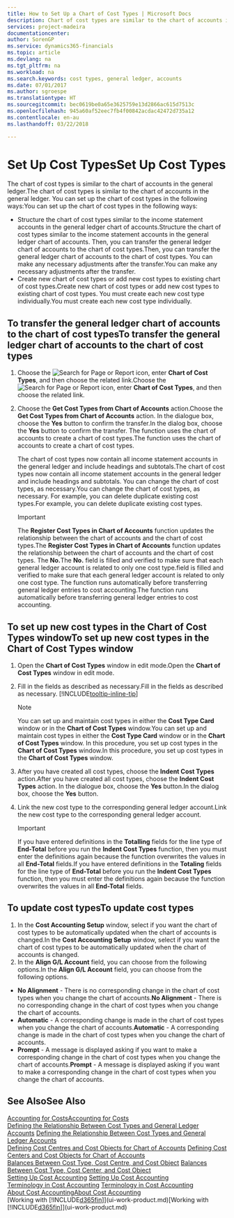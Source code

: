 ```yaml
---
title: How to Set Up a Chart of Cost Types | Microsoft Docs
description: Chart of cost types are similar to the chart of accounts in the general ledger.
services: project-madeira
documentationcenter: 
author: SorenGP
ms.service: dynamics365-financials
ms.topic: article
ms.devlang: na
ms.tgt_pltfrm: na
ms.workload: na
ms.search.keywords: cost types, general ledger, accounts
ms.date: 07/01/2017
ms.author: sgroespe
ms.translationtype: HT
ms.sourcegitcommit: bec0619be0a65e3625759e13d2866ac615d7513c
ms.openlocfilehash: 945a60af52eec7fb4f00842acdac42472d735a12
ms.contentlocale: en-au
ms.lasthandoff: 03/22/2018

---
```

# <a name="set-up-cost-types"></a><span data-ttu-id="1c505-103">Set Up Cost Types</span><span class="sxs-lookup"><span data-stu-id="1c505-103">Set Up Cost Types</span></span>
<span data-ttu-id="1c505-104">The chart of cost types is similar to the chart of accounts in the general ledger.</span><span class="sxs-lookup"><span data-stu-id="1c505-104">The chart of cost types is similar to the chart of accounts in the general ledger.</span></span> <span data-ttu-id="1c505-105">You can set up the chart of cost types in the following ways:</span><span class="sxs-lookup"><span data-stu-id="1c505-105">You can set up the chart of cost types in the following ways:</span></span>  

-   <span data-ttu-id="1c505-106">Structure the chart of cost types similar to the income statement accounts in the general ledger chart of accounts.</span><span class="sxs-lookup"><span data-stu-id="1c505-106">Structure the chart of cost types similar to the income statement accounts in the general ledger chart of accounts.</span></span> <span data-ttu-id="1c505-107">Then, you can transfer the general ledger chart of accounts to the chart of cost types.</span><span class="sxs-lookup"><span data-stu-id="1c505-107">Then, you can transfer the general ledger chart of accounts to the chart of cost types.</span></span> <span data-ttu-id="1c505-108">You can make any necessary adjustments after the transfer.</span><span class="sxs-lookup"><span data-stu-id="1c505-108">You can make any necessary adjustments after the transfer.</span></span>  
-   <span data-ttu-id="1c505-109">Create new chart of cost types or add new cost types to existing chart of cost types.</span><span class="sxs-lookup"><span data-stu-id="1c505-109">Create new chart of cost types or add new cost types to existing chart of cost types.</span></span> <span data-ttu-id="1c505-110">You must create each new cost type individually.</span><span class="sxs-lookup"><span data-stu-id="1c505-110">You must create each new cost type individually.</span></span>  

## <a name="to-transfer-the-general-ledger-chart-of-accounts-to-the-chart-of-cost-types"></a><span data-ttu-id="1c505-111">To transfer the general ledger chart of accounts to the chart of cost types</span><span class="sxs-lookup"><span data-stu-id="1c505-111">To transfer the general ledger chart of accounts to the chart of cost types</span></span>  
1.  <span data-ttu-id="1c505-112">Choose the ![Search for Page or Report](media/ui-search/search_small.png "Search for Page or Report icon") icon, enter **Chart of Cost Types**, and then choose the related link.</span><span class="sxs-lookup"><span data-stu-id="1c505-112">Choose the ![Search for Page or Report](media/ui-search/search_small.png "Search for Page or Report icon") icon, enter **Chart of Cost Types**, and then choose the related link.</span></span>  
2.  <span data-ttu-id="1c505-113">Choose the **Get Cost Types from Chart of Accounts** action.</span><span class="sxs-lookup"><span data-stu-id="1c505-113">Choose the **Get Cost Types from Chart of Accounts** action.</span></span> <span data-ttu-id="1c505-114">In the dialogue box, choose the **Yes** button to confirm the transfer.</span><span class="sxs-lookup"><span data-stu-id="1c505-114">In the dialog box, choose the **Yes** button to confirm the transfer.</span></span> <span data-ttu-id="1c505-115">The function uses the chart of accounts to create a chart of cost types.</span><span class="sxs-lookup"><span data-stu-id="1c505-115">The function uses the chart of accounts to create a chart of cost types.</span></span>  

    <span data-ttu-id="1c505-116">The chart of cost types now contain all income statement accounts in the general ledger and include headings and subtotals.</span><span class="sxs-lookup"><span data-stu-id="1c505-116">The chart of cost types now contain all income statement accounts in the general ledger and include headings and subtotals.</span></span> <span data-ttu-id="1c505-117">You can change the chart of cost types, as necessary.</span><span class="sxs-lookup"><span data-stu-id="1c505-117">You can change the chart of cost types, as necessary.</span></span> <span data-ttu-id="1c505-118">For example, you can delete duplicate existing cost types.</span><span class="sxs-lookup"><span data-stu-id="1c505-118">For example, you can delete duplicate existing cost types.</span></span>  

    > [!IMPORTANT]  
    >  <span data-ttu-id="1c505-119">The **Register Cost Types in Chart of Accounts** function updates the relationship between the chart of accounts and the chart of cost types.</span><span class="sxs-lookup"><span data-stu-id="1c505-119">The **Register Cost Types in Chart of Accounts** function updates the relationship between the chart of accounts and the chart of cost types.</span></span> <span data-ttu-id="1c505-120">The **No.**</span><span class="sxs-lookup"><span data-stu-id="1c505-120">The **No.**</span></span> <span data-ttu-id="1c505-121">field is filled and verified to make sure that each general ledger account is related to only one cost type.</span><span class="sxs-lookup"><span data-stu-id="1c505-121">field is filled and verified to make sure that each general ledger account is related to only one cost type.</span></span> <span data-ttu-id="1c505-122">The function runs automatically before transferring general ledger entries to cost accounting.</span><span class="sxs-lookup"><span data-stu-id="1c505-122">The function runs automatically before transferring general ledger entries to cost accounting.</span></span>  

## <a name="to-set-up-new-cost-types-in-the-chart-of-cost-types-window"></a><span data-ttu-id="1c505-123">To set up new cost types in the Chart of Cost Types window</span><span class="sxs-lookup"><span data-stu-id="1c505-123">To set up new cost types in the Chart of Cost Types window</span></span>  
1.  <span data-ttu-id="1c505-124">Open the **Chart of Cost Types** window in edit mode.</span><span class="sxs-lookup"><span data-stu-id="1c505-124">Open the **Chart of Cost Types** window in edit mode.</span></span>  
2.  <span data-ttu-id="1c505-125">Fill in the fields as described as necessary.</span><span class="sxs-lookup"><span data-stu-id="1c505-125">Fill in the fields as described as necessary.</span></span> [!INCLUDE[tooltip-inline-tip](includes/tooltip-inline-tip_md.md)]

    > [!NOTE]  
    >  <span data-ttu-id="1c505-126">You can set up and maintain cost types in either the **Cost Type Card** window or in the **Chart of Cost Types** window.</span><span class="sxs-lookup"><span data-stu-id="1c505-126">You can set up and maintain cost types in either the **Cost Type Card** window or in the **Chart of Cost Types** window.</span></span> <span data-ttu-id="1c505-127">In this procedure, you set up cost types in the **Chart of Cost Types** window.</span><span class="sxs-lookup"><span data-stu-id="1c505-127">In this procedure, you set up cost types in the **Chart of Cost Types** window.</span></span>

3.  <span data-ttu-id="1c505-128">After you have created all cost types, choose the **Indent Cost Types** action.</span><span class="sxs-lookup"><span data-stu-id="1c505-128">After you have created all cost types, choose the **Indent Cost Types** action.</span></span> <span data-ttu-id="1c505-129">In the dialogue box, choose the **Yes** button.</span><span class="sxs-lookup"><span data-stu-id="1c505-129">In the dialog box, choose the **Yes** button.</span></span>  
4.  <span data-ttu-id="1c505-130">Link the new cost type to the corresponding general ledger account.</span><span class="sxs-lookup"><span data-stu-id="1c505-130">Link the new cost type to the corresponding general ledger account.</span></span>  

    > [!IMPORTANT]  
    >  <span data-ttu-id="1c505-131">If you have entered definitions in the **Totalling** fields for the line type of **End-Total** before you run the **Indent Cost Types** function, then you must enter the definitions again because the function overwrites the values in all **End-Total** fields.</span><span class="sxs-lookup"><span data-stu-id="1c505-131">If you have entered definitions in the **Totaling** fields for the line type of **End-Total** before you run the **Indent Cost Types** function, then you must enter the definitions again because the function overwrites the values in all **End-Total** fields.</span></span>  

## <a name="to-update-cost-types"></a><span data-ttu-id="1c505-132">To update cost types</span><span class="sxs-lookup"><span data-stu-id="1c505-132">To update cost types</span></span>  
1.  <span data-ttu-id="1c505-133">In the **Cost Accounting Setup** window, select if you want the chart of cost types to be automatically updated when the chart of accounts is changed.</span><span class="sxs-lookup"><span data-stu-id="1c505-133">In the **Cost Accounting Setup** window, select if you want the chart of cost types to be automatically updated when the chart of accounts is changed.</span></span>  
2.  <span data-ttu-id="1c505-134">In the **Align G/L Account** field, you can choose from the following options.</span><span class="sxs-lookup"><span data-stu-id="1c505-134">In the **Align G/L Account** field, you can choose from the following options.</span></span>  

- <span data-ttu-id="1c505-135">**No Alignment** - There is no corresponding change in the chart of cost types when you change the chart of accounts.</span><span class="sxs-lookup"><span data-stu-id="1c505-135">**No Alignment** - There is no corresponding change in the chart of cost types when you change the chart of accounts.</span></span>  
- <span data-ttu-id="1c505-136">**Automatic** - A corresponding change is made in the chart of cost types when you change the chart of accounts.</span><span class="sxs-lookup"><span data-stu-id="1c505-136">**Automatic** - A corresponding change is made in the chart of cost types when you change the chart of accounts.</span></span>  
- <span data-ttu-id="1c505-137">**Prompt** - A message is displayed asking if you want to make a corresponding change in the chart of cost types when you change the chart of accounts.</span><span class="sxs-lookup"><span data-stu-id="1c505-137">**Prompt** - A message is displayed asking if you want to make a corresponding change in the chart of cost types when you change the chart of accounts.</span></span>  

## <a name="see-also"></a><span data-ttu-id="1c505-138">See Also</span><span class="sxs-lookup"><span data-stu-id="1c505-138">See Also</span></span>  
[<span data-ttu-id="1c505-139">Accounting for Costs</span><span class="sxs-lookup"><span data-stu-id="1c505-139">Accounting for Costs</span></span>](finance-manage-cost-accounting.md)  
<span data-ttu-id="1c505-140">[Defining the Relationship Between Cost Types and General Ledger Accounts](finance-defining-the-relationship-between-cost-types-and-general-ledger-accounts.md) </span><span class="sxs-lookup"><span data-stu-id="1c505-140">[Defining the Relationship Between Cost Types and General Ledger Accounts](finance-defining-the-relationship-between-cost-types-and-general-ledger-accounts.md) </span></span>  
<span data-ttu-id="1c505-141">[Defining Cost Centres and Cost Objects for Chart of Accounts](finance-defining-cost-centers-and-cost-objects-for-chart-of-accounts.md) </span><span class="sxs-lookup"><span data-stu-id="1c505-141">[Defining Cost Centers and Cost Objects for Chart of Accounts](finance-defining-cost-centers-and-cost-objects-for-chart-of-accounts.md) </span></span>  
<span data-ttu-id="1c505-142">[Balances Between Cost Type, Cost Centre, and Cost Object](finance-balances-between-cost-type-cost-center-and-cost-object.md) </span><span class="sxs-lookup"><span data-stu-id="1c505-142">[Balances Between Cost Type, Cost Center, and Cost Object](finance-balances-between-cost-type-cost-center-and-cost-object.md) </span></span>  
<span data-ttu-id="1c505-143">[Setting Up Cost Accounting](finance-set-up-cost-accounting.md) </span><span class="sxs-lookup"><span data-stu-id="1c505-143">[Setting Up Cost Accounting](finance-set-up-cost-accounting.md) </span></span>  
<span data-ttu-id="1c505-144">[Terminology in Cost Accounting](finance-terminology-in-cost-accounting.md) </span><span class="sxs-lookup"><span data-stu-id="1c505-144">[Terminology in Cost Accounting](finance-terminology-in-cost-accounting.md) </span></span>  
[<span data-ttu-id="1c505-145">About Cost Accounting</span><span class="sxs-lookup"><span data-stu-id="1c505-145">About Cost Accounting</span></span>](finance-about-cost-accounting.md)  
<span data-ttu-id="1c505-146">[Working with [!INCLUDE[d365fin](includes/d365fin_md.md)]](ui-work-product.md)</span><span class="sxs-lookup"><span data-stu-id="1c505-146">[Working with [!INCLUDE[d365fin](includes/d365fin_md.md)]](ui-work-product.md)</span></span>

